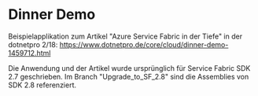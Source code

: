 # Dinner Demo
Beispielapplikation zum Artikel "Azure Service Fabric in der Tiefe" in der dotnetpro 2/18: https://www.dotnetpro.de/core/cloud/dinner-demo-1459712.html 

Die Anwendung und der Artikel wurde ursprünglich für Service Fabric SDK 2.7 geschrieben. Im Branch "Upgrade_to_SF_2.8" sind die Assemblies von SDK 2.8 referenziert.
